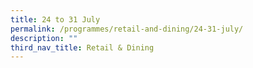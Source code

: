 ```yaml
---
title: 24 to 31 July
permalink: /programmes/retail-and-dining/24-31-july/
description: ""
third_nav_title: Retail & Dining
---
```

